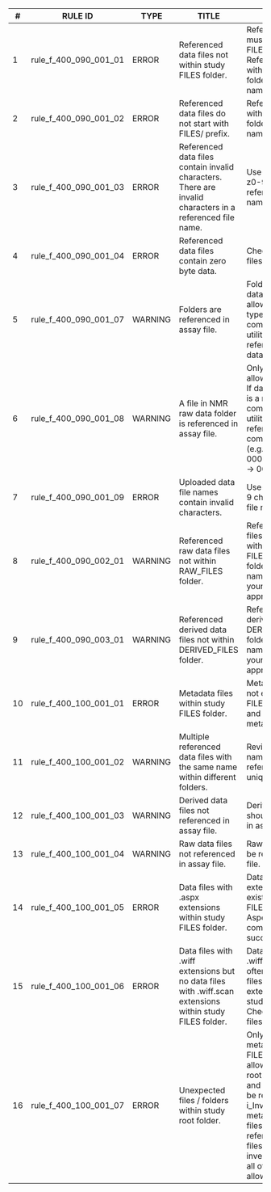 | # |RULE ID  | TYPE  | TITLE  | DESCRIPTION |
|---|---------|-------|--------|-------------|
| 1 | rule_f_400_090_001_01 | ERROR | Referenced data files not within study FILES folder. | Referenced data files must exist within study FILES folder. Reference data files with format FILES/(sub folder if exists)/(file name) in assay file. |
| 2 | rule_f_400_090_001_02 | ERROR | Referenced data files do not start with FILES/ prefix. | Reference data files with format FILES/(sub folder if exists>>/(file name>> in assay file. |
| 3 | rule_f_400_090_001_03 | ERROR | Referenced data files contain invalid characters. There are invalid characters in a referenced file name. | Use only .- _A-Za-z0-9 characters as a referenced data file name. |
| 4 | rule_f_400_090_001_04 | ERROR | Referenced data files contain zero byte data. | Check referenced data files and re-upload. |
| 5 | rule_f_400_090_001_07 | WARNING | Folders are referenced in assay file. | Folder reference in data file column is not allowed. If data file type is a folder, compress it with zip utility tool and reference compressed data file. |
| 6 | rule_f_400_090_001_08 | WARNING | A file in NMR raw data folder is referenced in assay file. | Only .zip files are allowed in this column. If data file or its parent is a raw data folder, compress it with zip utility tool and reference only compressed data file (e.g. 0011/fid -> 0001.zip, 0001/acqu -> 0001.zip). |
| 7 | rule_f_400_090_001_09 | ERROR | Uploaded data file names contain invalid characters. | Use only .-_A-Za-z0-9 characters for data file name. |
| 8 | rule_f_400_090_002_01 | WARNING | Referenced raw data files not within RAW_FILES folder. | Referenced raw data files should be located within FILES/RAW_FILES/(sub folder if exists>>/(file name>> and upload your data to appropriate folder. |
| 9 | rule_f_400_090_003_01 | WARNING | Referenced derived data files not within DERIVED_FILES folder. | Reference your derived file DERIVED_FILES/(sub folder if exists>>/(file name>> and upload your data to appropriate folder. |
| 10 | rule_f_400_100_001_01 | ERROR | Metadata files within study FILES folder. | Metadata files must not exist within study FILES folder. Review and delete/move metadata files. |
| 11 | rule_f_400_100_001_02 | WARNING | Multiple referenced data files with the same name within different folders. | Review referenced file names and make referenced file names unique. |
| 12 | rule_f_400_100_001_03 | WARNING | Derived data files not referenced in assay file. | Derived data files should be referenced in assay file. |
| 13 | rule_f_400_100_001_04 | WARNING | Raw data files not referenced in assay file. | Raw data files should be referenced in assay file. |
| 14 | rule_f_400_100_001_05 | ERROR | Data files with .aspx extensions within study FILES folder. | Data files with .aspx extensions must not exist within study FILES folder. Check Aspera upload completed successfully. |
| 15 | rule_f_400_100_001_06 | ERROR | Data files with .wiff extensions but no data files with .wiff.scan extensions within study FILES folder. | Data files with .wiff.scan extensions often accompany data files with .wiff extensions within study FILES folder. Check referenced data files and re-upload. |
| 16 | rule_f_400_100_001_07 | ERROR | Unexpected files / folders within study root folder. | Only reference metadata files and FILES folder are allowed within study root folder. Sample and assay files must be referenced in i_Investigation.txt. All metabolite Assignment files must be referenced in assay files. Multiple investigation files and all other files are not allowed. |
